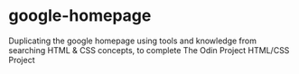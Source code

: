# google-homepage
Duplicating the google homepage using tools and knowledge from searching HTML & CSS concepts, to complete The Odin Project HTML/CSS Project